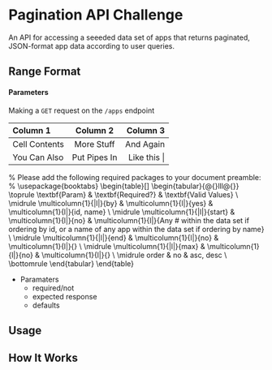 # Pagination API Challenge
An API for accessing a seeeded data set of apps that returns paginated, JSON-format app data according to user queries. 

## Range Format 

#### Parameters


Making a `GET` request on the `/apps` endpoint 

| Column 1       | Column 2     | Column 3     |
| :------------- | :----------: | -----------: |
|  Cell Contents | More Stuff   | And Again    |
| You Can Also   | Put Pipes In | Like this \| |

% Please add the following required packages to your document preamble:
% \usepackage{booktabs}
\begin{table}[]
\begin{tabular}{@{}lll@{}}
\toprule
\textbf{Param}              & \textbf{Required?}       & \textbf{Valid Values}                                                                                                           \\ \midrule
\multicolumn{1}{|l|}{by}    & \multicolumn{1}{l|}{yes} & \multicolumn{1}{l|}{id, name}                                                                                                   \\ \midrule
\multicolumn{1}{|l|}{start} & \multicolumn{1}{l|}{no}  & \multicolumn{1}{l|}{Any \# within the data set if ordering by id, or a name of any app within the data set if ordering by name} \\ \midrule
\multicolumn{1}{|l|}{end}   & \multicolumn{1}{l|}{no}  & \multicolumn{1}{l|}{}                                                                                                           \\ \midrule
\multicolumn{1}{|l|}{max}   & \multicolumn{1}{l|}{no}  & \multicolumn{1}{l|}{}                                                                                                           \\ \midrule
order                       & no                       & asc, desc                                                                                                                       \\ \bottomrule
\end{tabular}
\end{table}
- Paramaters 
  - required/not
  - expected response
  - defaults

## Usage

## How It Works
